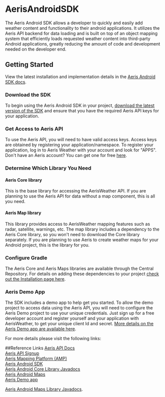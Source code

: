 AerisAndroidSDK
================

The Aeris Android SDK allows a developer to quickly and easily add weather content and functionality to their android applications. It utilizes the Aeris API backend for data loading and is built on top of an object mapping system that efficiently loads requested weather content into third-party Android applications, greatly reducing the amount of code and development needed on the developer end.

## Getting Started 

View the latest installation and implementation details in the [Aeris Android SDK docs](http://www.aerisweather.com/support/docs/toolkits/aeris-android-sdk/getting-started/).

### Download the SDK
To begin using the Aeris Android SDK in your project, [download the latest version of the SDK](https://github.com/aerisweather/AerisAndroidLibrary) and ensure that you have the required Aeris API keys for your application.

### Get Access to Aeris API 
To use the Aeris API, you will need to have valid access keys. Access keys are obtained by registering your application/namespace. To register your application, log in to Aeris Weather with your account and look for "APPS". 
Don't have an Aeris account? You can get one for free [here](https://www.aerisweather.com/signup/pricing/).

### Determine Which Library You Need

#### Aeris Core library
This is the base library for accessing the AerisWeather API. If you are planning to use the Aeris API for data without a map component, this is all you need.

#### Aeris Map library
This library provides access to AerisWeather mapping features such as radar, satellite, warnings, etc. 
The map library includes a dependency to the Aeris Core library, so you won't need to download the Core library separately. If you are planning to use Aeris to create weather maps for your Android project, this is the library for you.

### Configure Gradle
The Aeris Core and Aeris Maps libraries are available through the Central Repository. For details on adding these dependencies to your project [check out the Installation page here](https://www.aerisweather.com/support/docs/toolkits/aeris-android-sdk/getting-started/installation/).  

### Aeris Demo App
The SDK includes a demo app to help get you started. To allow the demo project to access data using the Aeris API, you will need to configure the Aeris Demo project to use your unique credentials. Just sign up for a free developer account and register yourself and your application with AerisWeather, to get your unique client Id and secret.
[More details on the Aeris Demo app are available here](https://www.aerisweather.com/support/docs/toolkits/aeris-android-sdk/getting-started/aeris-android-demo-app/).

For more details please visit the following links:

##Reference Links
[Aeris API Docs](http://www.aerisweather.com/support/docs/api/)<br/>
[Aeris API Signup](http://www.aerisweather.com/signup/)<br/>
[Aeris Mapping Platform (AMP) ](https://www.aerisweather.com/develop/#maps)<br/>
[Aeris Android SDK](http://www.aerisweather.com/support/docs/toolkits/aeris-android-sdk/)<br/>
[Aeris Android Core Library Javadocs](http://www.aerisweather.com/docs/android/Aeris/index.html)<br/>
[Aeris Android Maps](http://www.aerisweather.com/support/docs/toolkits/aeris-android-sdk/getting-started/weather-maps/)<br/>
[Aeris Demo app](https://www.aerisweather.com/support/docs/toolkits/aeris-android-sdk/getting-started/aeris-android-demo-app/)

[Aeris Android Maps Library Javadocs](http://www.aerisweather.com/docs/android/AerisMap/index.html).<br/>
